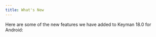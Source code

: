 ```yaml
---
title: What's New
---
```


Here are some of the new features we have added to Keyman 18.0 for Android:
